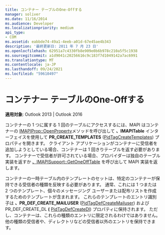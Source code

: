 ```yaml
---
title: コンテナー テーブルのOne-Offする
manager: soliver
ms.date: 11/16/2014
ms.audience: Developer
ms.localizationpriority: medium
api_type:
- COM
ms.assetid: eabbde74-49a1-4eeb-a01d-67e45ae4b343
description: '最終更新日: 2011 年 7 月 23 日'
ms.openlocfilehash: 62951a7c4330fb8e909e0b6b978c210a5f5c1938
ms.sourcegitcommit: a1d9041c20256616c9c183f7d1049142a7ac6991
ms.translationtype: MT
ms.contentlocale: ja-JP
ms.lasthandoff: 09/24/2021
ms.locfileid: "59610497"
---
```

# <a name="implementing-a-container-one-off-table"></a>コンテナー テーブルのOne-Offする

  
  
**適用対象**: Outlook 2013 | Outlook 2016 
  
コンテナーの 1 つに属する 1 回のテーブルにアクセスするには、MAPI はコンテナーの [IMAPIProp::OpenProperty](imapiprop-openproperty.md)メソッドを呼び出して **、IMAPITable** インターフェイスを使用して **PR_CREATE_TEMPLATES** ([PidTagCreateTemplates](pidtagcreatetemplates-canonical-property.md)) プロパティを開きます。 クライアント アプリケーションがコンテナーに受信者を追加しようとしている場合、コンテナーは 1 回きりテーブルを返す必要があります。 コンテナーで受信者が許可されている場合、プロバイダーは独自のテーブル実装を返すか [、IMAPISupport::GetOneOffTable](imapisupport-getoneofftable.md) を呼び出して MAPI 実装を返します。 
  
コンテナーの一時テーブル内のテンプレートのセットは、特定のコンテナーが保持できる受信者の種類を反映する必要があります。 通常、これには 1 つまたは 2 つのテンプレート、個々のメッセージング ユーザーまたは配布リストを作成するためのテンプレートが含まれます。 これらのテンプレートのエントリ識別子は **、PR_DEF_CREATE_MAILUSER** ([PidTagDefCreateMailuser](pidtagdefcreatemailuser-canonical-property.md)) および PR_DEF_CREATE_DL **(** [PidTagDefCreateDl](pidtagdefcreatedl-canonical-property.md)) プロパティに保持されます。 ただし、コンテナーは、これらの種類のエントリに限定されるわけではありません。 他の種類の受信者や、ディレクトリなどの受信者以外のエントリを保持できます。 
  

